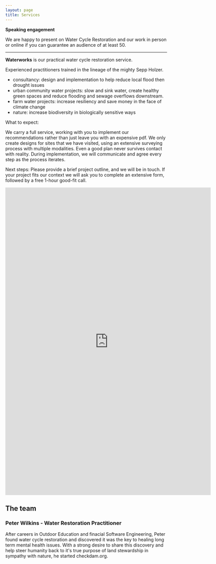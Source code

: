 ```yaml
---
layout: page
title: Services
---
```


**Speaking engagement**

We are happy to present on Water Cycle Restoration and our work in person or online if you can guarantee an audience of at least 50.

---------------

**Waterworks** is our practical water cycle restoration service.

Experienced practitioners trained in the lineage of the mighty Sepp Holzer.

 - consultancy: design and implementation to help reduce local flood then drought issues
 - urban community water projects: slow and sink water, create healthy green spaces and reduce flooding and sewage overflows downstream.
 - farm water projects: increase resiliency and save money in the face of climate change
 - nature: increase biodiversity in biologically sensitive ways

 What to expect:

 We carry a full service, working with you to implement our recommendations rather than just leave you with an expensive pdf.
 We only create designs for sites that we have visited, using an extensive surveying process with multiple modalities.
 Even a good plan never survives contact with reality. During implementation, we will communicate and agree every step as the process iterates.

 Next steps:
 Please provide a brief project outline, and we will be in touch.
 If your project fits our context we will ask you to complete an extensive form, followed by a free 1-hour good-fit call.

<iframe src="https://docs.google.com/forms/d/e/1FAIpQLSdVVlKQMe_ONcZr599HXd8HjdqNnZv0tgRzUsvY9P44wguoRA/viewform?embedded=true" width="640" height="959" frameborder="0" marginheight="0" marginwidth="0">Loading…</iframe>

## The team

### Peter Wilkins - Water Restoration Practitioner

After careers in Outdoor Education and finacial Software Engineering, Peter found water cycle restoration and discovered it was the key to healing long term mental health issues.
With a strong desire to share this discovery and help steer humanity back to it's true purpose of land stewardship in sympathy with nature, he started checkdam.org.